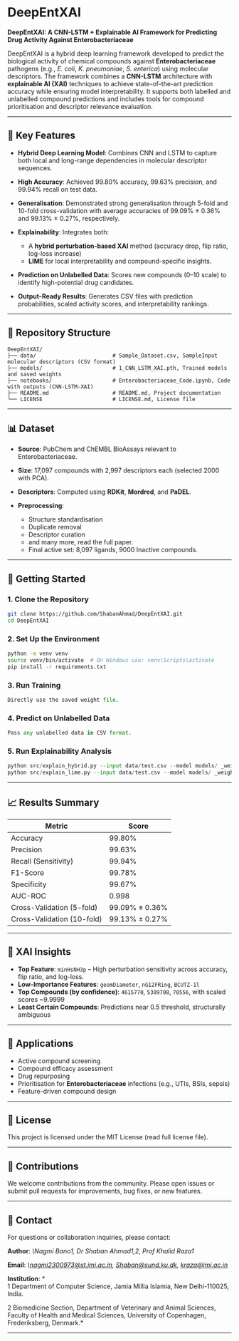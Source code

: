 # DeepEntXAI

**DeepEntXAI: A CNN-LSTM + Explainable AI Framework for Predicting Drug Activity Against Enterobacteriaceae**

DeepEntXAI is a hybrid deep learning framework developed to predict the biological activity of chemical compounds against **Enterobacteriaceae** pathogens (e.g., *E. coli*, *K. pneumoniae*, *S. enterica*) using molecular descriptors. The framework combines a **CNN-LSTM** architecture with **explainable AI (XAI)** techniques to achieve state-of-the-art prediction accuracy while ensuring model interpretability. It supports both labelled and unlabelled compound predictions and includes tools for compound prioritisation and descriptor relevance evaluation.

---

## 📌 Key Features

* **Hybrid Deep Learning Model**: Combines CNN and LSTM to capture both local and long-range dependencies in molecular descriptor sequences.
* **High Accuracy**: Achieved 99.80% accuracy, 99.63% precision, and 99.94% recall on test data.
* **Generalisation**: Demonstrated strong generalisation through 5-fold and 10-fold cross-validation with average accuracies of 99.09% ± 0.36% and 99.13% ± 0.27%, respectively.
* **Explainability**: Integrates both:

  * A **hybrid perturbation-based XAI** method (accuracy drop, flip ratio, log-loss increase)
  * **LIME** for local interpretability and compound-specific insights.
* **Prediction on Unlabelled Data**: Scores new compounds (0–10 scale) to identify high-potential drug candidates.
* **Output-Ready Results**: Generates CSV files with prediction probabilities, scaled activity scores, and interpretability rankings.

---

## 📂 Repository Structure

```
DeepEntXAI/
├── data/                        # Sample_Dataset.csv, SampleInput molecular descriptors (CSV format)
├── models/                      # 1_CNN_LSTM_XAI.pth, Trained models and saved weights
├── notebooks/                   # Enterobacteriaceae_Code.ipynb, Code with outputs (CNN-LSTM-XAI)
├── README.md                    # README.md, Project documentation
└── LICENSE                      # LICENSE.md, License file
```

---

## 📊 Dataset

* **Source**: PubChem and ChEMBL BioAssays relevant to Enterobacteriaceae.
* **Size**: 17,097 compounds with 2,997 descriptors each (selected 2000 with PCA).
* **Descriptors**: Computed using **RDKit**, **Mordred**, and **PaDEL**.
* **Preprocessing**:

  * Structure standardisation
  * Duplicate removal
  * Descriptor curation
  * and many more, read the full paper. 
  * Final active set: 8,097 ligands, 9000 Inactive compounds. 

---

## 🚀 Getting Started

### 1. Clone the Repository

```bash
git clone https://github.com/ShabanAhmad/DeepEntXAI.git 
cd DeepEntXAI
```

### 2. Set Up the Environment

```bash
python -m venv venv
source venv/bin/activate  # On Windows use: venv\Scripts\activate
pip install -r requirements.txt
```

### 3. Run Training

```python
Directly use the saved weight file.
```

### 4. Predict on Unlabelled Data

```python
Pass any unlabelled data in CSV format. 
```

### 5. Run Explainability Analysis

```python
python src/explain_hybrid.py --input data/test.csv --model models/ _weights.h5
python src/explain_lime.py --input data/test.csv --model models/ _weights.h5
```

---

## 📈 Results Summary

| Metric                     | Score          |
| -------------------------- | -------------- |
| Accuracy                   | 99.80%         |
| Precision                  | 99.63%         |
| Recall (Sensitivity)       | 99.94%         |
| F1-Score                   | 99.78%         |
| Specificity                | 99.67%         |
| AUC-ROC                    | 0.998          |
| Cross-Validation (5-fold)  | 99.09% ± 0.36% |
| Cross-Validation (10-fold) | 99.13% ± 0.27% |

---

## 🧠 XAI Insights

* **Top Feature**: `minHsNH3p` – High perturbation sensitivity across accuracy, flip ratio, and log-loss.
* **Low-Importance Features**: `geomDiameter`, `nG12FRing`, `BCUTZ-1l`
* **Top Compounds (by confidence)**: `4615770`, `5309708`, `70556`, with scaled scores \~9.9999
* **Least Certain Compounds**: Predictions near 0.5 threshold, structurally ambiguous

---

## 🧪 Applications

* Active compound screening
* Compound efficacy assessment
* Drug repurposing
* Prioritisation for **Enterobacteriaceae** infections (e.g., UTIs, BSIs, sepsis)
* Feature-driven compound design

---

## 📜 License

This project is licensed under the MIT License (read full license file).

---

## 🤝 Contributions

We welcome contributions from the community. Please open issues or submit pull requests for improvements, bug fixes, or new features.

---

## 📧 Contact

For questions or collaboration inquiries, please contact:

**Author**: *\Nagmi Bano1, Dr Shaban Ahmad1,2, Prof Khalid Raza1*

**Email**: *\nagmi2300973@st.jmi.ac.in, Shaban@sund.ku.dk, kraza@jmi.ac.in*

**Institution**: *\
1 Department of Computer Science, Jamia Millia Islamia, New Delhi-110025, India.

2 Biomedicine Section, Department of Veterinary and Animal Sciences, Faculty of Health and Medical Sciences, University of Copenhagen, Frederiksberg, Denmark.*

---
